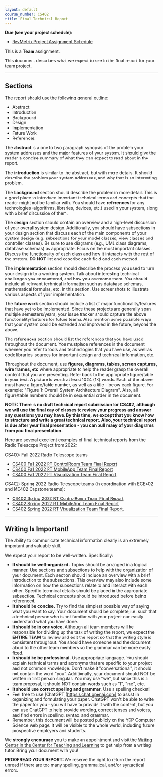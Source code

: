 ```yaml
---
layout: default
course_number: CS402
title: Final Technical Report
---
```


**Due (see your project schedule):**
- [RevMetrix Project Assignment Schedule](../projects/RevMetrix-Project/schedule.html)

This is a **Team** assignment.

This document describes what we expect to see in the final report for your team project.

--- --- --- --- --- --- --- --- --- --- --- --- --- --- --- --- --- --- --- --- --- --- --- ---

## Sections

The report should use the following general outline:

-   Abstract
-   Introduction
-   Background
-   Design
-   Implementation
-   Future Work
-	References

The **abstract** is a one to two paragraph synopsis of the problem your system addresses and the major features of your system. It should give the reader a concise summary of what they can expect to read about in the report.

The **introduction** is similar to the abstract, but with more details. It should describe the problem your system addresses, and why that is an interesting problem.

The **background** section should describe the problem in more detail. This is a good place to introduce important technical terms and concepts that the reader might not be familiar with. You should have **references** for any technologies (algorithms, libraries, devices, etc.) used in your system, along with a brief discussion of them.

The **design** section should contain an overview and a high-level discussion of your overall system design. Additionally, you should have subsections in your design section that discuss each of the main components of your system design (e.g. subsections for your model classes, view classes and controller classes). Be sure to use diagrams (e.g., UML class diagrams, database schemas) as appropriate. Focus on the most important classes. Discuss the functionality of each class and how it interacts with the rest of the system. **DO NOT** list and describe each field and each method.

The **implementation** section should describe the process you used to turn your design into a working system. Talk about interesting technical challenges you encountered, and how you overcame them. You should include all relevant technical information such as database schemas, mathematical formulas, etc. in this section. Use screenshots to illustrate various aspects of your implementation.

The **future work** section should include a list of major functionality/features that have yet to be implemented.  Since these projects are generally span multiple semesters/years, your issue tracker should capture the above functionality/features for future teams.  Also mention some possible ways that your system could be extended and improved in the future, beyond the above. 

The **references** section should list the references that you have used throughout the document.  You mustplace references in the document wheneer you refer to tools and technologies that you have use, as well as code libraries, sources for important design and technical information, etc.
 
Throughout the document, use **figures, diagrams, tables, screen captures, wire frames, etc** where appropriate to help the reader grasp the overall content that you are presenting.  Refer back to the appropriate figure/table in your text.  A picture is worth at least 1024 (1K) words.  Each of the above must have a figure/table number, as well as a title - below each figure.  For example: "Figure 1: Overall System Architecture Diagram".  Also, all figure/table numbers should be in sequential order in the document.

**NOTE: There is no draft technical report submission for CS402, although we will use the final day of classes to review your progress and answer any questions you may have.  By this time, we except that you know how to structure and write a great technical report.  Also, your technical report is due after your final presentation - you can pull many of your diagrams from you final presentation.**

Here are several excellent examples of final technical reports from the Radio Telescope Project from 2022:

CS400: Fall 2022 Radio Telescope teams
- [CS400 Fall 2022 RT ControlRoom Team Final Report](../projects/CS400-Fa22-RT-ControlRoom-FinalTechReport.pdf)
- [CS400 Fall 2022 RT MobileApp Team Final Report](../projects/CS400-Fa22-RT-MobileApp-FinalTechReport.pdf)
- [CS400 Fall 2022 RT Visualization Team Final Report](../projects/CS400-Fa22-RT-Visualization-FinalTechReport.pdf).

CS402: Spring 2022 Radio Telescope teams (in coordination with ECE402 and ME402 Capstone teams):
- [CS402 Spring 2022 RT ControlRoom Team Final Report](../projects/CS402-Sp22-RT-ControlRoom-FinalTechReport.pdf)
- [CS402 Spring 2022 RT MobileApp Team Final Report](../projects/CS402-Sp22-RT-MobileApp-FinalTechReport.pdf)
- [CS402 Spring 2022 RT Visualization Team Final Report](../projects/CS402-Sp22-RT-Visualization-FinalTechReport.pdf).

--- --- --- --- --- --- --- --- --- --- --- --- --- --- --- --- --- --- --- --- --- --- --- ---

## Writing Is Important!

The ability to communicate technical information clearly is an extremely important and valuable skill.

We expect your report to be well-written. Specifically:

-   **It should be well-organized.** Topics should be arranged in a logical manner. Use sections and subsections to help with the organization of your document. Each section should include an overview with a brief introduction to the subsections. This overview may also include some information on how the subsections relate to and interact with each other. Specific technical details should be placed in the appropriate subsection. Technical concepts should be introduced before being referenced.
-   **It should be concise.** Try to find the simplest possible way of saying what you want to say. Your document should be complete, i.e. such that a technical person who is not familiar with your project can easily understand what you have done.
-   **It should be in one voice.** Although all team members will be responsible for dividing up the task of writing the report, we expect the **ENTIRE TEAM** to review and edit the report so that the writing style is consistent throughout. You should have someone read the document aloud to the other team members so the grammar can be more easily fixed.
-   **It should be be professional.** Use appropriate language. You should explain technical terms and acronyms that are specific to your project and not common knowledge. Don't make it "conversational", it should not contain the word "you". Additionally, your document should NOT be written in first person singular. You may use "we", but since this is a team proposal, it should NOT contain words such as "I", "me", etc.
-   **It should use correct spelling and grammar.** Use a spelling checker!
- Feel free to use [ChatGPT](https://chat.openai.com] to assist in organizing and formulating your paper.  ChatGPT won't be able to write the paper for you - you will have to provide it with the content, but you can use ChatGPT to help provide wording, correct tenses and voices, and find errors in spelling, syntax, and grammar.
-   Remember, this document will be posted publicly on the YCP Computer Science web page. It will be visible to the whole world, including future prospective employers and students.  

We **strongly encourage** you to make an appointment and visit the [Writing Center in the Center for Teaching and Learning](http://www.ycp.edu/offices-and-services/center-for-teaching-and-learning/writing-center/) to get help from a writing tutor. Bring your document with you!

**PROOFREAD YOUR REPORT:** We reserve the right to return the report unread if there are too many spelling, grammatical, and/or syntactical errors.